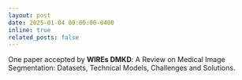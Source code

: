 ```yaml
---
layout: post
date: 2025-01-04 00:00:00-0400
inline: true
related_posts: false
---
```


One paper accepted by **WIREs DMKD**: A Review on Medical Image Segmentation: Datasets, Technical Models, Challenges and Solutions.
